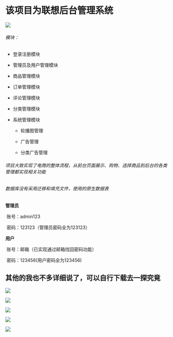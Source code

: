 # 该项目为联想后台管理系统

![](D:\webdocs\lenovo\public\screenshotimgs\1.png)

###### 模块：

- 登录注册模块

- 管理员及用户管理模块

- 商品管理模块

- 订单管理模块

- 评论管理模块

- 分类管理模块

- 系统管理模块

  - 轮播图管理

  - 广告管理

  - 分类广告管理 
###### 项目大致实现了电商的整体流程，从前台页面展示、购物、选择商品到后台的各类管理都实现相关功能
###### 数据库没有采用迁移和填充文件，使用的原生数据表

**管理员**

​		账号：admin123

​		密码：123123（管理员密码全为123123）

**用户**

​		账号：邮箱（已实现通过邮箱找回密码功能）

​		密码：123456(用户密码全为123456)

## **其他的我也不多详细说了，可以自行下载去一探究竟**

![](D:\webdocs\lenovo\public\screenshotimgs\2.png)

![](D:\webdocs\lenovo\public\screenshotimgs\3.png)

![](D:\webdocs\lenovo\public\screenshotimgs\4.png)

![](D:\webdocs\lenovo\public\screenshotimgs\5.png)

![](D:\webdocs\lenovo\public\screenshotimgs\6.png)